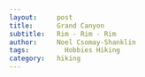 ```yaml
---
layout:     post
title:      Grand Canyon
subtitle:   Rim - Rim - Rim
author:     Noel Csomay-Shanklin
tags: 		  Hobbies Hiking
category:   hiking
---
```

<!-- Start Writing Below in Markdown -->

<script src="https://cdn.jsdelivr.net/npm/publicalbum@latest/dist/pa-embed-player.min.js" async></script>
<div class="pa-embed-player" style="width:100%; height:480px; display:none;"
  data-link="https://photos.app.goo.gl/wbaPJBtLoH4CnPF88"
  data-title="Grand Canyon"
  data-description="16 new photos · Album by Noel C-S">
  <img data-src="https://lh3.googleusercontent.com/D1uqSQha4oONdLuTA1zVLujh43XOl4gx9dT_SergT0K4r3VtUGbL_gY4LGjdP1xFDV8beCWRvECb8KyBxncqd5lbnJYoEMKabUp-Yv25LOfFsUtCX7KIn_HqhmbvloFsD0Lp6cAGx48=w1920-h1080" src="" alt="" />
  <img data-src="https://lh3.googleusercontent.com/QuCVvsmkmfVia0V0NRpoVHkyGSUxdufpN6U_pwY-yyzYjTgA3116-711ll7YN5DJiTjgUp3p46mixDXq3jyzzEjWWC0v9cZvPEnyJX9-hjH_AHTAqVSzVEqowsLs4YeEPY8LopuWlhU=w1920-h1080" src="" alt="" />
  <img data-src="https://lh3.googleusercontent.com/jlgeVdIP3QRe8dvNiqmPzVENlFY5iuifs1jnChdRAmf9WZxNtPM4wSRuCpfCLZWtuzXMjDT4diKzSEpkHrnj32AsG7aODZ4WZIJm9J1BxvhNTXSuWyGsqF56yFzdoZ5vHUgeJGh0hxY=w1920-h1080" src="" alt="" />
  <img data-src="https://lh3.googleusercontent.com/9LSSi4IzwkURBR-Jt96zUg-_U8aqAvDXqUtf3HHRtpKIdvZOvVNZ83whQd1sk4bEl72GT6JePPFGIm8P3s-ho78I5G6a1kqj3f0vYlcr7a8YJFTfNQT40fBOKoyn8rl93FnBuN1VwX4=w1920-h1080" src="" alt="" />
  <img data-src="https://lh3.googleusercontent.com/h1R7Hc3BTY2a7nLWpBC8bWTUKvKZ0E_VYVquyboukJ9qfc6qtimrH9arhCq9EwidDjxrJjBqTFpachCQaznx9frY77MzPRMiyQ_g5vE5mC7eE9EYDcFvbaK6UECGvRoS6e7OBa3uzus=w1920-h1080" src="" alt="" />
  <img data-src="https://lh3.googleusercontent.com/VFEhaqaztpFwiE9ujX_bkL-KhmyGvcfgFaOhfAo3i0OLVBI45pRz2Q-hS9nRhbJuvPupJuLBdoMFrM2kQZbK3OubN4_a8n6XgZPCIEdLFy5jcjGSWkvq9AK8ZD3Rbn8JBhpKx_-UjIw=w1920-h1080" src="" alt="" />
  <img data-src="https://lh3.googleusercontent.com/X5GVbprVnnfXhOcZQ3R5EkkpovIpUOw6aMzZbnRXumI_0-1q9rGd7L0mpQ7Tl47inSGtzVZp3iJfB0JDlhbBsvueutMhm7DaJF71uTclnQG_RiEyTTLA_X4bhjEyycN1VLftRUYQCUQ=w1920-h1080" src="" alt="" />
  <img data-src="https://lh3.googleusercontent.com/lg_kkiqKaewdzOUj7rTl56-wzVtxtLhRhGyM4cFDITRmm8faYj34ezfeHUikHlSukBzEsFfKRTCKhIPK2jDoonx-C67FDV-449ss0YRY9eA409anX1goCj1WdfyLaIyP7cNTtVzUHOI=w1920-h1080" src="" alt="" />
  <img data-src="https://lh3.googleusercontent.com/gJq0wzq2yctRDbzC2hE_fv5xY29aQRlALKgwdpsRqE1OHe4tgNQL4oYicyPXuiUP1NoVhi5f3hREtkP_QodJAnCUmpGBMsT_mIKSBD1wQwjJ0aN1rxq-gfyj2tk1sg1juGwdWCI7IMg=w1920-h1080" src="" alt="" />
  <img data-src="https://lh3.googleusercontent.com/BXExVMynyqMs6xSJFxR0RBCKgVTHjE5ibxMXpIl_l9rCqtgg2mUaCLAchkGDZD3kR2UcvyfDtwOE_oUTRC4TJI7wEDOjAUueOE-nxUMPFjJ2BPV5y3LsMEWeM4HrjIJn9dfJumqNkNo=w1920-h1080" src="" alt="" />
  <img data-src="https://lh3.googleusercontent.com/xn7pjl1geOeLBriTstSn7JawxKzTsR1bDuWsktruXivnp3_13McsFBfHEFRvjnF-It4Ze4IW_VbOjo7veVH9F5zUxl-W-L2wTxTiJBVIW8SBvmTU_LvnK2bBkZOqvRA_JKdF_2-18co=w1920-h1080" src="" alt="" />
  <img data-src="https://lh3.googleusercontent.com/olGI3cEjPYlAT3GwyoTMp_-wF-9xcLJOjzyrLZG2y5wnwP04ImO7AzAqAg5QWlmWxrlCOhPBlsNXwK2kSQe3bppZ6414BtTRFndz6uaGKwC0RC7qtyk6FZ9unL-aPiBwA9jjw9zQoR4=w1920-h1080" src="" alt="" />
  <img data-src="https://lh3.googleusercontent.com/Zx4NbmP3k4RH-Vn_M20Jvwnt2NukaNBVe49RWtLhsD8WnbOoq3lHrYBpqrBwvB3ubwBwUHz5crBUleaH7EaU5X-VNt_vTfhKM9zPxDUgr38SBtMIeED3urcXJ9UKPF65UJHhCALIkiY=w1920-h1080" src="" alt="" />
  <img data-src="https://lh3.googleusercontent.com/1T6rrqvtfjSyEMVGwfAYx0uEkIe6zBPENgJqqZEQX21ELhf1LVeNONMGL8ygpcEu-kRcldLo86jT0RQV9lUeHaCchiANfQvE0tzXhMMvA8HvDYAs_2QfDmYtxMcjm33Xlxh4sClS1aY=w1920-h1080" src="" alt="" />
  <img data-src="https://lh3.googleusercontent.com/h1zjPuwbINyZmTOIpN0j-BGWjBiaOsECp1e-NaP1ngUl5eY4W_ydxX9PqtwMLCrYZg-wO-oXbs8XmoU6l_iQRCFzzJuOYF87s_X3AGCwXIE1etwYLmATawNKWdVtXwspKT_l5X1s24g=w1920-h1080" src="" alt="" />
  <img data-src="https://lh3.googleusercontent.com/2UisM9_BwPFKyDcGp39-cm-VEZUWz_H_RgYDfpPhVBK2ali4Ruy9lQt4DneOpuzDEoHPAfcpE8S6D78-qy9-S4tfsGgqAqiUgsbCzk-f5IgAlrLsbPrv6IDFcWReR5oDzMMZysIJ4Hc=w1920-h1080" src="" alt="" />
</div>
